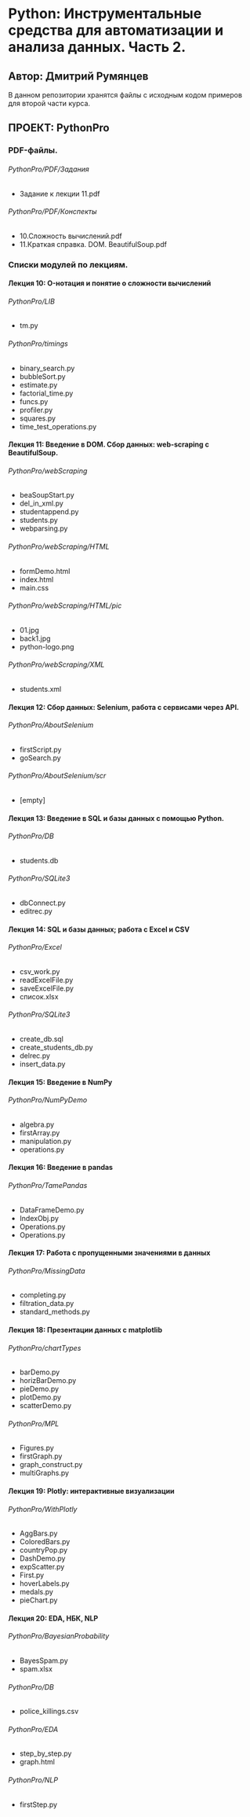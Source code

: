 # Python: Инструментальные средства для автоматизации и анализа данных. Часть 2.
## Автор: Дмитрий Румянцев 
В данном репозитории хранятся файлы с исходным кодом примеров для второй части курса.
## ПРОЕКТ: PythonPro
### PDF-файлы.
###### PythonPro/PDF/Задания
* Задание к лекции 11.pdf
###### PythonPro/PDF/Конспекты
* 10.Сложность вычислений.pdf
* 11.Краткая справка. DOM. BeautifulSoup.pdf
### Списки модулей по лекциям.
#### Лекция 10: O-нотация и понятие о сложности вычислений
###### PythonPro/LIB
* tm.py
###### PythonPro/timings
* binary_search.py
* bubbleSort.py
* estimate.py
* factorial_time.py
* funcs.py
* profiler.py
* squares.py
* time_test_operations.py
#### Лекция 11: Введение в DOM. Сбор данных: web-scraping с BeautifulSoup.
###### PythonPro/webScraping
* beaSoupStart.py
* del_in_xml.py
* studentappend.py
* students.py
* webparsing.py
###### PythonPro/webScraping/HTML
* formDemo.html
* index.html
* main.css
###### PythonPro/webScraping/HTML/pic
* 01.jpg
* back1.jpg
* python-logo.png
###### PythonPro/webScraping/XML
* students.xml
#### Лекция 12: Сбор данных: Selenium, работа с сервисами через API.
###### PythonPro/AboutSelenium
* firstScript.py
* goSearch.py
###### PythonPro/AboutSelenium/scr
* [empty]
#### Лекция 13: Введение в SQL и базы данных с помощью Python.
###### PythonPro/DB
* students.db
###### PythonPro/SQLite3
* dbConnect.py
* editrec.py
#### Лекция 14: SQL и базы данных; работа с Excel и CSV
###### PythonPro/Excel
* csv_work.py
* readExcelFile.py
* saveExcelFile.py
* список.xlsx
###### PythonPro/SQLite3
* create_db.sql
* create_students_db.py
* delrec.py
* insert_data.py
#### Лекция 15: Введение в NumPy
###### PythonPro/NumPyDemo
* algebra.py
* firstArray.py
* manipulation.py
* operations.py
#### Лекция 16: Введение в pandas
###### PythonPro/TamePandas
* DataFrameDemo.py
* IndexObj.py
* Operations.py
* Operations.py
#### Лекция 17: Работа с пропущенными значениями в данных
###### PythonPro/MissingData
* completing.py
* filtration_data.py
* standard_methods.py
#### Лекция 18: Презентации данных с matplotlib
###### PythonPro/chartTypes
* barDemo.py
* horizBarDemo.py
* pieDemo.py
* plotDemo.py
* scatterDemo.py
###### PythonPro/MPL
* Figures.py
* firstGraph.py
* graph_construct.py
* multiGraphs.py
#### Лекция 19: Plotly: интерактивные визуализации
###### PythonPro/WithPlotly
* AggBars.py
* ColoredBars.py
* countryPop.py
* DashDemo.py
* expScatter.py
* First.py
* hoverLabels.py
* medals.py
* pieChart.py
#### Лекция 20: EDA, НБК, NLP
###### PythonPro/BayesianProbability
* BayesSpam.py
* spam.xlsx
###### PythonPro/DB
* police_killings.csv
###### PythonPro/EDA
* step_by_step.py
* graph.html
###### PythonPro/NLP
* firstStep.py
